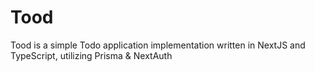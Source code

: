 # Tood  
Tood is a simple Todo application implementation written in NextJS and TypeScript, utilizing Prisma & NextAuth  

